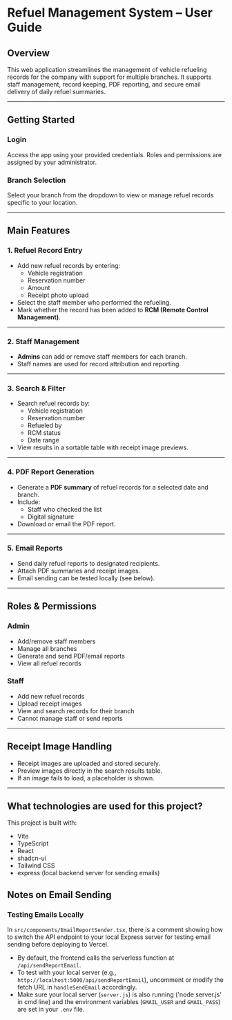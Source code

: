 # Refuel Management System – User Guide

## Overview
This web application streamlines the management of vehicle refueling records for the company with support for multiple branches. It supports staff management, record keeping, PDF reporting, and secure email delivery of daily refuel summaries.

---

## Getting Started

### Login
Access the app using your provided credentials. Roles and permissions are assigned by your administrator.

### Branch Selection
Select your branch from the dropdown to view or manage refuel records specific to your location.

---

## Main Features

### 1. Refuel Record Entry
- Add new refuel records by entering:
  - Vehicle registration  
  - Reservation number  
  - Amount  
  - Receipt photo upload  
- Select the staff member who performed the refueling.  
- Mark whether the record has been added to **RCM (Remote Control Management)**.

---

### 2. Staff Management
- **Admins** can add or remove staff members for each branch.  
- Staff names are used for record attribution and reporting.

---

### 3. Search & Filter
- Search refuel records by:
  - Vehicle registration  
  - Reservation number  
  - Refueled by  
  - RCM status  
  - Date range  
- View results in a sortable table with receipt image previews.

---

### 4. PDF Report Generation
- Generate a **PDF summary** of refuel records for a selected date and branch.  
- Include:
  - Staff who checked the list  
  - Digital signature  
- Download or email the PDF report.

---

### 5. Email Reports
- Send daily refuel reports to designated recipients.  
- Attach PDF summaries and receipt images.  
- Email sending can be tested locally (see below).

---

## Roles & Permissions

### **Admin**
- Add/remove staff members  
- Manage all branches  
- Generate and send PDF/email reports  
- View all refuel records  

### **Staff**
- Add new refuel records  
- Upload receipt images  
- View and search records for their branch  
- Cannot manage staff or send reports  

---

## Receipt Image Handling
- Receipt images are uploaded and stored securely.  
- Preview images directly in the search results table.  
- If an image fails to load, a placeholder is shown.

---

## What technologies are used for this project?

This project is built with:

- Vite
- TypeScript
- React
- shadcn-ui
- Tailwind CSS
- express (local backend server for sending emails)

## Notes on Email Sending

### Testing Emails Locally

In `src/components/EmailReportSender.tsx`, there is a comment showing how to switch the API endpoint to your local Express server for testing email sending before deploying to Vercel.  

- By default, the frontend calls the serverless function at `/api/sendReportEmail`.
- To test with your local server (e.g., `http://localhost:5000/api/sendReportEmail`), uncomment or modify the fetch URL in `handleSendEmail` accordingly.
- Make sure your local server (`server.js`) is also running ('node server.js' in cmd line) and the environment variables (`GMAIL_USER` and `GMAIL_PASS`) are set in your `.env` file.
